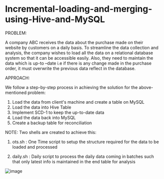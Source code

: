 # Incremental-loading-and-merging-using-Hive-and-MySQL

PROBLEM:

A company ABC receives the data about the purchase made on their website by customers on a daily basis. To streamline the data collection and analysis, the company wishes to load all the data on a relational database system so that it can be accessible easily. Also, they need to maintain the data which is up-to –date i.e if there is any change made in the purchase order, it must overwrite the previous data reflect in the database.

APPROACH:

We follow a step-by-step process in achieving the solution for the above-mentioned problem:

1. Load the data from client's machine and create a table on MySQL
2. Load the data into Hive Table
3. Implement SCD-1 to keep the up-to-date data
4. Load the data back into MySQL
5. Create a backup table for reconciliation


NOTE: Two shells are created to achieve this:

1. ots.sh : One Time script to setup the structure required for the data to be loaded and processed

2. daily.sh : Daily script to process the daily data coming in batches such that only latest info is maintained in the end table for analysis


![image](https://user-images.githubusercontent.com/107996786/178391621-ce3e9437-282a-466f-b3d1-29aa2e22aff5.png)
